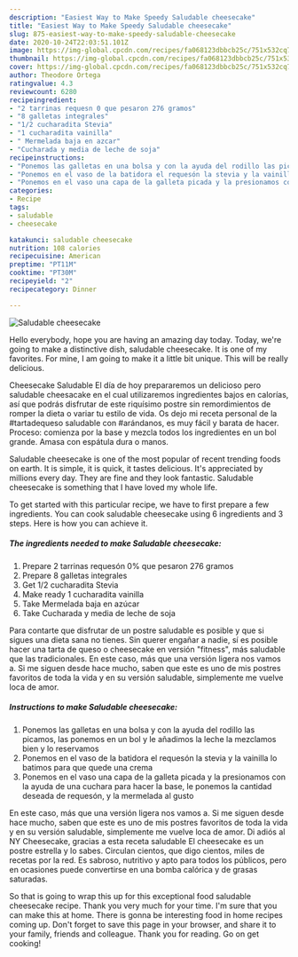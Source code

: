 ```yaml
---
description: "Easiest Way to Make Speedy Saludable cheesecake"
title: "Easiest Way to Make Speedy Saludable cheesecake"
slug: 875-easiest-way-to-make-speedy-saludable-cheesecake
date: 2020-10-24T22:03:51.101Z
image: https://img-global.cpcdn.com/recipes/fa068123dbbcb25c/751x532cq70/saludable-cheesecake-foto-principal.jpg
thumbnail: https://img-global.cpcdn.com/recipes/fa068123dbbcb25c/751x532cq70/saludable-cheesecake-foto-principal.jpg
cover: https://img-global.cpcdn.com/recipes/fa068123dbbcb25c/751x532cq70/saludable-cheesecake-foto-principal.jpg
author: Theodore Ortega
ratingvalue: 4.3
reviewcount: 6280
recipeingredient:
- "2 tarrinas requesn 0 que pesaron 276 gramos"
- "8 galletas integrales"
- "1/2 cucharadita Stevia"
- "1 cucharadita vainilla"
- " Mermelada baja en azcar"
- "Cucharada y media de leche de soja"
recipeinstructions:
- "Ponemos las galletas en una bolsa y con la ayuda del rodillo las picamos, las ponemos en un bol y le añadimos la leche la mezclamos bien y lo reservamos"
- "Ponemos en el vaso de la batidora el requesón la stevia y la vainilla lo batimos para que quede una crema"
- "Ponemos en el vaso una capa de la galleta picada y la presionamos con la ayuda de una cuchara para hacer la base, le ponemos la cantidad deseada de requesón, y la mermelada al gusto"
categories:
- Recipe
tags:
- saludable
- cheesecake

katakunci: saludable cheesecake 
nutrition: 108 calories
recipecuisine: American
preptime: "PT11M"
cooktime: "PT30M"
recipeyield: "2"
recipecategory: Dinner

---
```



![Saludable cheesecake](https://img-global.cpcdn.com/recipes/fa068123dbbcb25c/751x532cq70/saludable-cheesecake-foto-principal.jpg)

Hello everybody, hope you are having an amazing day today. Today, we're going to make a distinctive dish, saludable cheesecake. It is one of my favorites. For mine, I am going to make it a little bit unique. This will be really delicious.

Cheesecake Saludable El día de hoy prepararemos un delicioso pero saludable cheesacake en el cual utilizaremos ingredientes bajos en calorías, así que podrás disfrutar de este riquísimo postre sin remordimientos de romper la dieta o variar tu estilo de vida. Os dejo mi receta personal de la #tartadequeso saludable con #arándanos, es muy fácil y barata de hacer. Proceso: comienza por la base y mezcla todos los ingredientes en un bol grande. Amasa con espátula dura o manos.

Saludable cheesecake is one of the most popular of recent trending foods on earth. It is simple, it is quick, it tastes delicious. It's appreciated by millions every day. They are fine and they look fantastic. Saludable cheesecake is something that I have loved my whole life.


To get started with this particular recipe, we have to first prepare a few ingredients. You can cook saludable cheesecake using 6 ingredients and 3 steps. Here is how you can achieve it.

<!--inarticleads1-->

##### The ingredients needed to make Saludable cheesecake:

1. Prepare 2 tarrinas requesón 0% que pesaron 276 gramos
1. Prepare 8 galletas integrales
1. Get 1/2 cucharadita Stevia
1. Make ready 1 cucharadita vainilla
1. Take  Mermelada baja en azúcar
1. Take Cucharada y media de leche de soja


Para contarte que disfrutar de un postre saludable es posible y que si sigues una dieta sana no tienes. Sin querer engañar a nadie, sí es posible hacer una tarta de queso o cheesecake en versión &#34;fitness&#34;, más saludable que las tradicionales. En este caso, más que una versión ligera nos vamos a. Si me siguen desde hace mucho, saben que este es uno de mis postres favoritos de toda la vida y en su versión saludable, simplemente me vuelve loca de amor. 

<!--inarticleads2-->

##### Instructions to make Saludable cheesecake:

1. Ponemos las galletas en una bolsa y con la ayuda del rodillo las picamos, las ponemos en un bol y le añadimos la leche la mezclamos bien y lo reservamos
1. Ponemos en el vaso de la batidora el requesón la stevia y la vainilla lo batimos para que quede una crema
1. Ponemos en el vaso una capa de la galleta picada y la presionamos con la ayuda de una cuchara para hacer la base, le ponemos la cantidad deseada de requesón, y la mermelada al gusto


En este caso, más que una versión ligera nos vamos a. Si me siguen desde hace mucho, saben que este es uno de mis postres favoritos de toda la vida y en su versión saludable, simplemente me vuelve loca de amor. Di adiós al NY Cheesecake, gracias a esta receta saludable El cheesecake es un postre estrella y lo sabes. Circulan cientos, que digo cientos, miles de recetas por la red. Es sabroso, nutritivo y apto para todos los públicos, pero en ocasiones puede convertirse en una bomba calórica y de grasas saturadas. 

So that is going to wrap this up for this exceptional food saludable cheesecake recipe. Thank you very much for your time. I'm sure that you can make this at home. There is gonna be interesting food in home recipes coming up. Don't forget to save this page in your browser, and share it to your family, friends and colleague. Thank you for reading. Go on get cooking!
